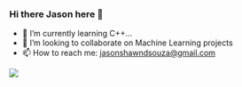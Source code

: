 ### Hi there Jason here 👋

<!--
**TheRealJd3/TheRealJD3** is a ✨ _special_ ✨ repository because its `README.md` (this file) appears on your GitHub profile.

Here are some ideas to get you started:

* 🌱 I’m currently learning C++...
* 👯 I’m looking to collaborate on Machine Learning projects
* 📫 How to reach me: jasonshawndsouza@gmail.com
-->

* 🌱 I’m currently learning C++...
* 👯 I’m looking to collaborate on Machine Learning projects
* 📫 How to reach me: jasonshawndsouza@gmail.com

<img src='https://camo.githubusercontent.com/e0477b7828451c9ff47ab37d9443650c6a88528e/68747470733a2f2f6769746875622d726561646d652d73746174732e76657263656c2e6170702f6170693f757365726e616d653d5468655265616c4a4433262673686f775f69636f6e733d74727565267469746c655f636f6c6f723d6666666666662669636f6e5f636f6c6f723d62623261636626746578745f636f6c6f723d6461663764632662675f636f6c6f723d313531353135'>
